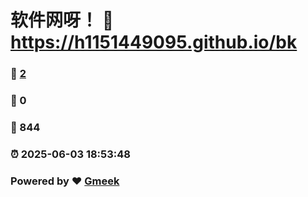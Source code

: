 # 软件网呀！ :link: https://h1151449095.github.io/bk 
### :page_facing_up: [2](https://h1151449095.github.io/bk/tag.html) 
### :speech_balloon: 0 
### :hibiscus: 844 
### :alarm_clock: 2025-06-03 18:53:48 
### Powered by :heart: [Gmeek](https://github.com/Meekdai/Gmeek)
